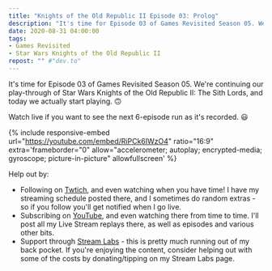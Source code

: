 ```yaml
---
title: "Knights of the Old Republic II Episode 03: Prolog"
description: "It's time for Episode 03 of Games Revisited Season 05. We're continuing our play-through of Star Wars Knights of the Old Republic II: The Sith Lords, and today we actually start playing. 🙃"
date: 2020-08-31 04:00:00
tags:
- Games Revisited
- Star Wars Knights of the Old Republic II
repost: "" #"dev.to"
---
```


It's time for Episode 03 of Games Revisited Season 05. We're continuing our play-through of Star Wars Knights of the Old Republic II: The Sith Lords, and today we actually start playing. 🙃

Watch live if you want to see the next 6-episode run as it's recorded. :smiley:
<!--more-->

{% include responsive-embed url="https://youtube.com/embed/RiPCk6IWzO4" ratio="16:9" extra='frameborder="0" allow="accelerometer; autoplay; encrypted-media; gyroscope; picture-in-picture" allowfullscreen' %}

Help out by:
 * Following on [Twtich](https://twitch.tv/AnonJr_Live), and even watching when you have time! I have my streaming schedule posted there, and I sometimes do random extras - so if you follow you'll get notified when I go live.
 * Subscribing on [YouTube](http://www.youtube.com/channel/UCXafqhKHbkSUIrq0LAuu0tw), and even watching there from time to time. I'll post all my Live Stream replays there, as well as episodes and various other bits.
 * Support through [Stream Labs](https://streamlabs.com/anonjr_live) - this is pretty much running out of my back pocket. If you're enjoying the content, consider helping out with some of the costs by donating/tipping on my Stream Labs page.